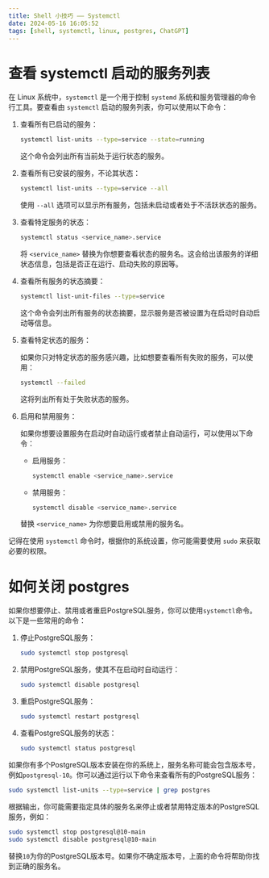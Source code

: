 ```yaml
---
title: Shell 小技巧 —— Systemctl
date: 2024-05-16 16:05:52
tags: [shell, systemctl, linux, postgres, ChatGPT]
---
```



# 查看 systemctl 启动的服务列表

在 Linux 系统中，`systemctl` 是一个用于控制 `systemd` 系统和服务管理器的命令行工具。要查看由 `systemctl` 启动的服务列表，你可以使用以下命令：

1. 查看所有已启动的服务：

   ```sh
   systemctl list-units --type=service --state=running
   ```

   这个命令会列出所有当前处于运行状态的服务。

2. 查看所有已安装的服务，不论其状态：

   ```sh
   systemctl list-units --type=service --all
   ```

   使用 `--all` 选项可以显示所有服务，包括未启动或者处于不活跃状态的服务。

3. 查看特定服务的状态：

   ```sh
   systemctl status <service_name>.service
   ```

   将 `<service_name>` 替换为你想要查看状态的服务名。这会给出该服务的详细状态信息，包括是否正在运行、启动失败的原因等。

4. 查看所有服务的状态摘要：

   ```sh
   systemctl list-unit-files --type=service
   ```

   这个命令会列出所有服务的状态摘要，显示服务是否被设置为在启动时自动启动等信息。

5. 查看特定状态的服务：

   如果你只对特定状态的服务感兴趣，比如想要查看所有失败的服务，可以使用：

   ```sh
   systemctl --failed
   ```

   这将列出所有处于失败状态的服务。

6. 启用和禁用服务：

   如果你想要设置服务在启动时自动运行或者禁止自动运行，可以使用以下命令：

   - 启用服务：

     ```sh
     systemctl enable <service_name>.service
     ```

   - 禁用服务：

     ```sh
     systemctl disable <service_name>.service
     ```

   替换 `<service_name>` 为你想要启用或禁用的服务名。

记得在使用 `systemctl` 命令时，根据你的系统设置，你可能需要使用 `sudo` 来获取必要的权限。


# 如何关闭 postgres

如果你想要停止、禁用或者重启PostgreSQL服务，你可以使用`systemctl`命令。以下是一些常用的命令：

1. 停止PostgreSQL服务：
   ```bash
   sudo systemctl stop postgresql
   ```

2. 禁用PostgreSQL服务，使其不在启动时自动运行：
   ```bash
   sudo systemctl disable postgresql
   ```

3. 重启PostgreSQL服务：
   ```bash
   sudo systemctl restart postgresql
   ```

4. 查看PostgreSQL服务的状态：
   ```bash
   sudo systemctl status postgresql
   ```

如果你有多个PostgreSQL版本安装在你的系统上，服务名称可能会包含版本号，例如`postgresql-10`。你可以通过运行以下命令来查看所有的PostgreSQL服务：

```bash
sudo systemctl list-units --type=service | grep postgres
```

根据输出，你可能需要指定具体的服务名来停止或者禁用特定版本的PostgreSQL服务，例如：

```bash
sudo systemctl stop postgresql@10-main
sudo systemctl disable postgresql@10-main
```

替换`10`为你的PostgreSQL版本号。如果你不确定版本号，上面的命令将帮助你找到正确的服务名。